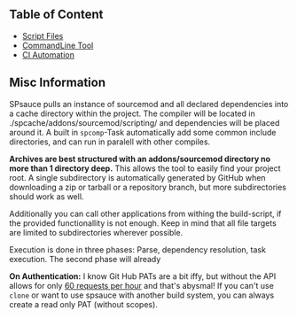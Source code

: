 Table of Content
-----
* [Script Files](BuildScripts.md)
* [CommandLine Tool](ToolHelp.md)
* [CI Automation](Automation.md)

Misc Information
------

SPsauce pulls an instance of sourcemod and all declared dependencies into a cache directory within the project.
The compiler will be located in ./spcache/addons/sourcemod/scripting/ and dependencies will be placed around it.
A built in `spcomp`-Task automatically add some common include directories, and can run in paralell with other compiles.

**Archives are best structured with an addons/sourcemod directory no more than 1 directory deep.** This allows the tool to
easily find your project root. A single subdirectory is automatically generated by GitHub when downloading a zip or
tarball or a repository branch, but more subdirectories should work as well.

Additionally you can call other applications from withing the build-script, if the provided functionallity is not enough.
Keep in mind that all file targets are limited to subdirectories wherever possible.

Execution is done in three phases: Parse, dependency resolution, task execution. The second phase  will already

**On Authentication:** I know Git Hub PATs are a bit iffy, but without the API allows for only [60 requests per hour](https://docs.github.com/en/rest/overview/resources-in-the-rest-api#rate-limiting) and that's abysmal! If you can't use
`clone` or want to use spsauce with another build system, you can always create a read only PAT (without scopes).
